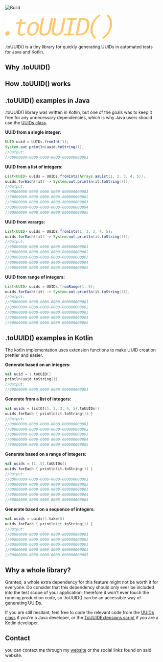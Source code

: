 ![Build](https://github.com/atomfinger/toUUID/workflows/Build/badge.svg)

<img src="/images/logo.png" width="350">

.toUUID() is a tiny library for quickly generating UUIDs in automated tests for Java and Kotlin.

## Why .toUUID()

## How .toUUID() works

## .toUUID() examples in Java

.toUUID() library was written in Kotlin, but one of the goals was to keep it free for any unnecessary dependencies, which is why Java users should use the [UUIDs class](src/main/java/com/atomfinger/touuid/UUIDs.java).

**UUID from a single integer:**

```java
UUID uuid = UUIDs.fromInt(1);
System.out.println(uuid.toString());
//Output:
//00000000-0000-0000-0000-000000000001
```

**UUID from a list of integers:**

```java
List<UUID> uuids = UUIDs.fromInts(Arrays.asList(1, 2, 3, 4, 5));
uuids.forEach((it) -> System.out.println(it.toString()));
//Output:
//00000000-0000-0000-0000-000000000001
//00000000-0000-0000-0000-000000000002
//00000000-0000-0000-0000-000000000003
//00000000-0000-0000-0000-000000000004
//00000000-0000-0000-0000-000000000005
```

**UUID from varargs:**

```java
List<UUID> uuids = UUIDs.fromInts(1, 2, 3, 4, 5);
uuids.forEach((it) -> System.out.println(it.toString()));
//Output:
//00000000-0000-0000-0000-000000000001
//00000000-0000-0000-0000-000000000002
//00000000-0000-0000-0000-000000000003
//00000000-0000-0000-0000-000000000004
//00000000-0000-0000-0000-000000000005
```

**UUID from range of integers:**

```Java
List<UUID> uuids = UUIDs.fromRange(1, 5);
uuids.forEach((it) -> System.out.println(it.toString()));
//Output:
//00000000-0000-0000-0000-000000000001
//00000000-0000-0000-0000-000000000002
//00000000-0000-0000-0000-000000000003
//00000000-0000-0000-0000-000000000004
//00000000-0000-0000-0000-000000000005
```

## .toUUID() examples in Kotlin
The kotlin implementation uses extension functions to make UUID creation prettier and easier. 

**Generate based on an integers:**

```kotlin
val uuid = 1.toUUID()
println(uuid.toString())
//Output:
//00000000-0000-0000-0000-000000000001
```

**Generate from a list of integers:**

```kotlin
val uuids = listOf(1, 2, 3, 4, 5).toUUIDs()
uuids.forEach { println(it.toString()) }
//Output:
//00000000-0000-0000-0000-000000000001
//00000000-0000-0000-0000-000000000002
//00000000-0000-0000-0000-000000000003
//00000000-0000-0000-0000-000000000004
//00000000-0000-0000-0000-000000000005
```

**Generate based on a range of integers:**

```kotlin
val uuids = (1..5).toUUIDs()
uuids.forEach { println(it.toString()) }
//Output:
//00000000-0000-0000-0000-000000000001
//00000000-0000-0000-0000-000000000002
//00000000-0000-0000-0000-000000000003
//00000000-0000-0000-0000-000000000004
//00000000-0000-0000-0000-000000000005
```

**Generate based on a sequence of integers:**

```kotlin
val uuids = uuids().take(5)
uuids.forEach { println(it.toString()) }
//Output:
//00000000-0000-0000-0000-000000000001
//00000000-0000-0000-0000-000000000002
//00000000-0000-0000-0000-000000000003
//00000000-0000-0000-0000-000000000004
//00000000-0000-0000-0000-000000000005
```

## Why a whole library?

Granted, a whole extra dependency for this feature might not be worth it for everyone. Do consider that this dependency should only ever be included into the test scope of your application; therefore it won't ever touch the running production code, so .toUUID() can be an accessible way of generating UUIDs.

If you are still hesitant, feel free to code the relevant code from the [UUIDs class](src/main/java/com/atomfinger/touuid/UUIDs.java) if you're a Java developer, or the [ToUUIDExtensions script](src/main/kotlin/com/atomfinger/touuid/ToUUIDExtensions.kt) if you are a Kotlin developer.

## Contact
you can contact me through my [website](https://jmgundersen.com) or the social links found on said website.